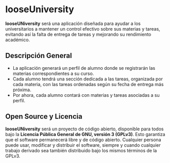 # looseUniversity

**looseUNiversity** será una aplicación diseñada para ayudar a los universitarios a mantener un control efectivo sobre sus materias y tareas, evitando así la falta de entrega de tareas y mejorando su rendimiento académico.

## Descripción General

- La aplicación generará un perfil de alumno donde se registrarán las materias correspondientes a su curso.
- Cada alumno tendrá una sección dedicada a las tareas, organizada por cada materia, con las tareas ordenadas según su fecha de entrega más próxima.
- Por ahora, cada alumno contará con materias y tareas asociadas a su perfil.

## Open Source y Licencia

**looseUNiversity** será un proyecto de código abierto, disponible para todos bajo la **Licencia Pública General de GNU, versión 3 (GPLv3)**. Esto garantiza que el software permanecerá libre y de código abierto. Cualquier persona puede usar, modificar y distribuir el software, siempre y cuando cualquier trabajo derivado sea también distribuido bajo los mismos términos de la GPLv3.
